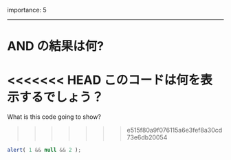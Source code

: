 importance: 5

---

# AND の結果は何?

<<<<<<< HEAD
このコードは何を表示するでしょう？
=======
What is this code going to show?
>>>>>>> e515f80a9f076115a6e3fef8a30cd73e6db20054

```js
alert( 1 && null && 2 );
```
